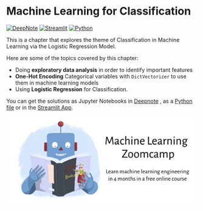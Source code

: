 # Machine Learning for Classification

[![DeepNote][deepnote_logo]][classification_notebook]
[![Streamlit][streamlit_logo]][classification_streamlit]
[![Python][python_logo]][classification_script]

This is a chapter that explores the theme of Classification in Machine Learning via the 
Logistic Regression Model.

Here are some of the topics covered by this chapter:
* Doing **exploratory data analysis** in order to identify important features
* **One-Hot Encoding** Categorical variables with `DictVectorizer` to use them in machine learning models
* Using **Logistic Regression** for Classification.


You can get the solutions as Jupyter Notebooks in [Deepnote][classification_notebook]
, as a [Python file][classification_script] or in the [Streamlit App][classification_streamlit].

![ML ZoomCamp](https://github.com/jxareas/Machine-Learning-Bookcamp-2022/raw/master/images/zoomcamp.jpg)

<!-- MARKDOWN LINKS -->

[deepnote_logo]: https://img.shields.io/badge/Launch%20on%20Deepnote-3793EF?style=for-the-badge&logo=Deepnote&logoColor=white

[python_logo]: https://img.shields.io/badge/Get%20Python%20Script-FFD43B?style=for-the-badge&logo=python&logoColor=blue

[streamlit_logo]: https://img.shields.io/badge/Launch%20on%20Streamlit-FF4B4B?style=for-the-badge&logo=Streamlit&logoColor=white

[classification_notebook]: https://deepnote.com/workspace/jxareas-8105-02fbc958-ba4f-4c14-bbe9-027265ebe5a2/project/Machine-Learning-Zoomcamp-Answers-53236a30-134b-4aa8-bb58-983e8015d3a4/notebook/Homework%202-f436b1d38e154867aecf4363d0d01d1a

[classification_streamlit]: https://jxareas-machine-learning-bookcamp-2022-streamlithome-str-prpzud.streamlitapp.com/Classification

[classification_script]: https://github.com/jxareas/Machine-Learning-Bookcamp-2022/blob/master/02-regression/scripts/homework3.py
